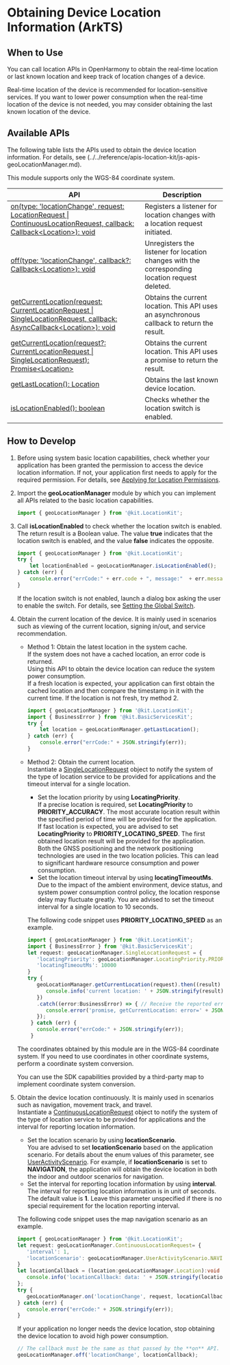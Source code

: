 # Obtaining Device Location Information (ArkTS)

## When to Use

You can call location APIs in OpenHarmony to obtain the real-time location or last known location and keep track of location changes of a device.

Real-time location of the device is recommended for location-sensitive services. If you want to lower power consumption when the real-time location of the device is not needed, you may consider obtaining the last known location of the device.

## Available APIs

The following table lists the APIs used to obtain the device location information. For details, see (../../reference/apis-location-kit/js-apis-geoLocationManager.md).

This module supports only the WGS-84 coordinate system.

| API| Description| 
| -------- | -------- |
| [on(type: 'locationChange', request: LocationRequest &#124; ContinuousLocationRequest, callback: Callback&lt;Location&gt;): void](../../reference/apis-location-kit/js-apis-geoLocationManager.md#geolocationmanageronlocationchange) | Registers a listener for location changes with a location request initiated.| 
| [off(type: 'locationChange', callback?: Callback&lt;Location&gt;): void](../../reference/apis-location-kit/js-apis-geoLocationManager.md#geolocationmanagerofflocationchange) | Unregisters the listener for location changes with the corresponding location request deleted.| 
| [getCurrentLocation(request: CurrentLocationRequest &#124; SingleLocationRequest, callback: AsyncCallback&lt;Location&gt;): void](../../reference/apis-location-kit/js-apis-geoLocationManager.md#geolocationmanagergetcurrentlocation) | Obtains the current location. This API uses an asynchronous callback to return the result. | 
| [getCurrentLocation(request?: CurrentLocationRequest &#124; SingleLocationRequest): Promise&lt;Location&gt;](../../reference/apis-location-kit/js-apis-geoLocationManager.md#geolocationmanagergetcurrentlocation-2) | Obtains the current location. This API uses a promise to return the result. | 
| [getLastLocation(): Location](../../reference/apis-location-kit/js-apis-geoLocationManager.md#geolocationmanagergetlastlocation) | Obtains the last known device location.| 
| [isLocationEnabled(): boolean](../../reference/apis-location-kit/js-apis-geoLocationManager.md#geolocationmanagerislocationenabled) | Checks whether the location switch is enabled.| 

## How to Develop

1. Before using system basic location capabilities, check whether your application has been granted the permission to access the device location information. If not, your application first needs to apply for the required permission. For details, see [Applying for Location Permissions](location-permission-guidelines.md).

2. Import the **geoLocationManager** module by which you can implement all APIs related to the basic location capabilities.
   
   ```ts
   import { geoLocationManager } from '@kit.LocationKit';
   ```
3. Call **isLocationEnabled** to check whether the location switch is enabled. 
   The return result is a Boolean value. The value **true** indicates that the location switch is enabled, and the value **false** indicates the opposite.

   ```ts
   import { geoLocationManager } from '@kit.LocationKit';
   try {
       let locationEnabled = geoLocationManager.isLocationEnabled();
   } catch (err) {
       console.error("errCode:" + err.code + ", message:"  + err.message);
   }
   ```
   If the location switch is not enabled, launch a dialog box asking the user to enable the switch. For details, see [Setting the Global Switch](../../reference/apis-ability-kit/js-apis-abilityAccessCtrl.md#requestglobalswitch12).

4. Obtain the current location of the device. It is mainly used in scenarios such as viewing of the current location, signing in/out, and service recommendation.
   - Method 1: Obtain the latest location in the system cache.<br>
      If the system does not have a cached location, an error code is returned.<br>
      Using this API to obtain the device location can reduce the system power consumption.<br>
      If a fresh location is expected, your application can first obtain the cached location and then compare the timestamp in it with the current time. If the location is not fresh, try method 2.<br>

      ```ts
      import { geoLocationManager } from '@kit.LocationKit';
      import { BusinessError } from '@kit.BasicServicesKit';
      try {
          let location = geoLocationManager.getLastLocation();
      } catch (err) {
          console.error("errCode:" + JSON.stringify(err));
      }
      ```

   - Method 2: Obtain the current location.<br>
      Instantiate a [SingleLocationRequest](../../reference/apis-location-kit/js-apis-geoLocationManager.md#singlelocationrequest12) object to notify the system of the type of location service to be provided for applications and the timeout interval for a single location.<br>
      - Set the location priority by using **LocatingPriority**.<br>
         If a precise location is required, set **LocatingPriority** to **PRIORITY_ACCURACY**. The most accurate location result within the specified period of time will be provided for the application.<br>
         If fast location is expected, you are advised to set **LocatingPriority** to **PRIORITY_LOCATING_SPEED**. The first obtained location result will be provided for the application.<br>
         Both the GNSS positioning and the network positioning technologies are used in the two location policies. This can lead to significant hardware resource consumption and power consumption.<br>
      - Set the location timeout interval by using **locatingTimeoutMs**.<br>
         Due to the impact of the ambient environment, device status, and system power consumption control policy, the location response delay may fluctuate greatly. You are advised to set the timeout interval for a single location to 10 seconds.<br>
         
      The following code snippet uses **PRIORITY_LOCATING_SPEED** as an example.<br>

      ```ts
      import { geoLocationManager } from '@kit.LocationKit';
      import { BusinessError } from '@kit.BasicServicesKit';
      let request: geoLocationManager.SingleLocationRequest = {
         'locatingPriority': geoLocationManager.LocatingPriority.PRIORITY_LOCATING_SPEED,
         'locatingTimeoutMs': 10000
      }
      try {
         geoLocationManager.getCurrentLocation(request).then((result) => { // Call getCurrentLocation to obtain the current device location by using a promise.
            console.info('current location: ' + JSON.stringify(result));
         })
         .catch((error:BusinessError) => { // Receive the reported error code.
            console.error('promise, getCurrentLocation: error=' + JSON.stringify(error));
         });
       } catch (err) {
         console.error("errCode:" + JSON.stringify(err));
       }
      ```
   The coordinates obtained by this module are in the WGS-84 coordinate system. If you need to use coordinates in other coordinate systems, perform a coordinate system conversion.

   <!--RP1-->   You can use the SDK capabilities provided by a third-party map to implement coordinate system conversion.<!--RP1End-->
   
5. Obtain the device location continuously. It is mainly used in scenarios such as navigation, movement track, and travel.<br>
   Instantiate a [ContinuousLocationRequest](../../reference/apis-location-kit/js-apis-geoLocationManager.md#continuouslocationrequest12) object to notify the system of the type of location service to be provided for applications and the interval for reporting location information.<br>
   - Set the location scenario by using **locationScenario**.<br>
      You are advised to set **locationScenario** based on the application scenario. For details about the enum values of this parameter, see [UserActivityScenario](../../reference/apis-location-kit/js-apis-geoLocationManager.md#useractivityscenario12). For example, if **locationScenario** is set to **NAVIGATION**, the application will obtain the device location in both the indoor and outdoor scenarios for navigation.<br>
   - Set the interval for reporting location information by using **interval**.<br>
      The interval for reporting location information is in unit of seconds. The default value is **1**. Leave this parameter unspecified if there is no special requirement for the location reporting interval.
   
   The following code snippet uses the map navigation scenario as an example.

   ```ts
   import { geoLocationManager } from '@kit.LocationKit';
   let request: geoLocationManager.ContinuousLocationRequest= {
      'interval': 1,
      'locationScenario': geoLocationManager.UserActivityScenario.NAVIGATION
   }
   let locationCallback = (location:geoLocationManager.Location):void => {
      console.info('locationCallback: data: ' + JSON.stringify(location));
   };
   try {
      geoLocationManager.on('locationChange', request, locationCallback);
   } catch (err) {
      console.error("errCode:" + JSON.stringify(err));
   }
   ```
   If your application no longer needs the device location, stop obtaining the device location to avoid high power consumption.
   ```ts
   // The callback must be the same as that passed by the **on** API.
   geoLocationManager.off('locationChange', locationCallback);
   ```
